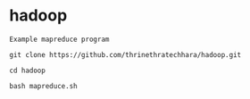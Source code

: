 # hadoop

`Example mapreduce program`

`git clone https://github.com/thrinethratechhara/hadoop.git`

`cd hadoop`

`bash mapreduce.sh`
